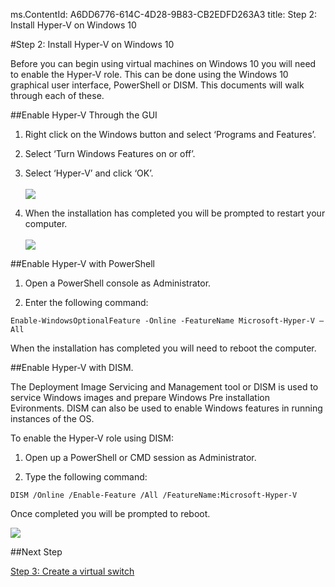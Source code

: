 ms.ContentId: A6DD6776-614C-4D28-9B83-CB2EDFD263A3
title: Step 2: Install Hyper-V on Windows 10

#Step 2: Install Hyper-V on Windows 10

Before you can begin using virtual machines on Windows 10 you will need to enable the Hyper-V role. This can be done using the Windows 10 graphical user interface, PowerShell or DISM. This documents will walk through each of these.

##Enable Hyper-V Through the GUI

1. Right click on the Windows button and select ‘Programs and Features’.
   
2. Select ‘Turn Windows Features on or off’.
   
3. Select ‘Hyper-V’ and click ‘OK’.  
   <br />![](media/enable_role_upd.png)
   
4. When the installation has completed you will be prompted to restart your computer.  
   <br />![](media/restart_upd.png)

##Enable Hyper-V with PowerShell

1. Open a PowerShell console as Administrator.
   
2. Enter the following command:

`Enable-WindowsOptionalFeature -Online -FeatureName Microsoft-Hyper-V –All`

When the installation has completed you will need to reboot the computer.

##Enable Hyper-V with DISM.

The Deployment Image Servicing and Management tool or DISM is used to service Windows images and prepare Windows Pre installation Evironments. DISM can also be used to enable Windows features in running instances of the OS.

To enable the Hyper-V role using DISM:

1. Open up a PowerShell or CMD session as Administrator.
   
2. Type the following command:

`DISM /Online /Enable-Feature /All /FeatureName:Microsoft-Hyper-V`

Once completed you will be prompted to reboot.

![](media/dism_upd.png)


##Next Step

[Step 3: Create a virtual switch](walkthrough_virtual_switch.md)



